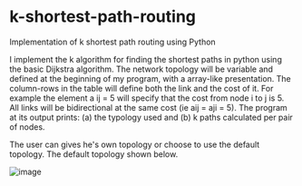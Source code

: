 # k-shortest-path-routing
Implementation of k shortest path routing using Python

I implement the k algorithm for finding the shortest paths in python using the basic Dijkstra algorithm.
The network topology will be variable and defined at the beginning of my program, with
a array-like presentation. The column-rows in the table will define both the link and the
cost of it. For example the element a ij = 5 will specify that the cost from node i to j
is 5. All links will be bidirectional at the same cost (ie aij = aji = 5).
The program at its output prints: (a) the typology used and (b)
k paths calculated per pair of nodes.

The user can gives he's own topology or choose to use the default topology.
The default topology shown below.

![image](https://user-images.githubusercontent.com/44173610/70644863-7f79c380-1c4c-11ea-9161-10d158e98108.png)
